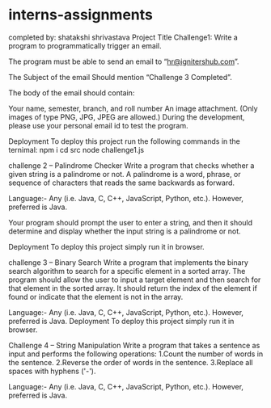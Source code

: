 # interns-assignments
completed by: shatakshi shrivastava
Project Title
Challenge1:
Write a program to programmatically trigger an email.

The program must be able to send an email to “hr@ignitershub.com”.

The Subject of the email Should mention “Challenge 3 Completed”.

The body of the email should contain:

Your name, semester, branch, and roll number
An image attachment. (Only images of type PNG, JPG, JPEG are allowed.)
During the development, please use your personal email id to test the program.

Deployment
To deploy this project 
run the following commands in the ternimal: 
npm i 
cd src 
node challenge1.js

challenge 2 – Palindrome Checker
Write a program that checks whether a given string is a palindrome or not. A
palindrome is a word, phrase, or sequence of characters that reads the same
backwards as forward.

Language:- Any (i.e. Java, C, C++, JavaScript, Python, etc.). However, preferred is Java.

Your program should prompt the user to enter a string, and then it should determine and
display whether the input string is a palindrome or not.

Deployment
To deploy this project simply run it in browser.

challenge 3 – Binary Search
Write a program that implements the binary search algorithm to search for a
specific element in a sorted array. The program should allow the user to input a
target element and then search for that element in the sorted array. It should
return the index of the element if found or indicate that the element is not in
the array.

Language:- Any (i.e. Java, C, C++, JavaScript, Python, etc.). However, preferred is Java.
Deployment
To deploy this project simply run it in browser.

Challenge 4 – String Manipulation
Write a program that takes a sentence as input and performs the following
operations:
1.Count the number of words in the sentence.
2.Reverse the order of words in the sentence.
3.Replace all spaces with hyphens ('-').

Language:- Any (i.e. Java, C, C++, JavaScript, Python, etc.). However, preferred is Java.